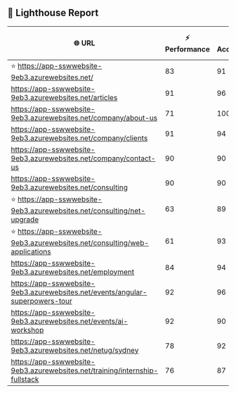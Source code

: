 ## 🚀 Lighthouse Report

| 🌐 URL | ⚡ Performance | ♿ Accessibility | ✅ Best Practices | 🔍 SEO | 📦 Bundle Size | 🗑️ Unused Bundle |
| --- | ----------- | ------------- | -------------- | --- | ---------------- | ---------------- |
| ⭐ https://app-sswwebsite-9eb3.azurewebsites.net/ | 83 | 91 | 78 | 100 | 7.56 MB | 4.68 MB |
| https://app-sswwebsite-9eb3.azurewebsites.net/articles | 91 | 96 | 78 | 92 | 4.26 MB | 2.06 MB |
| https://app-sswwebsite-9eb3.azurewebsites.net/company/about-us | 71 | 100 | 78 | 100 | 4.15 MB | 2.00 MB |
| https://app-sswwebsite-9eb3.azurewebsites.net/company/clients | 91 | 94 | 78 | 100 | 4.55 MB | 2.22 MB |
| https://app-sswwebsite-9eb3.azurewebsites.net/company/contact-us | 90 | 90 | 78 | 92 | 7.53 MB | 4.69 MB |
| https://app-sswwebsite-9eb3.azurewebsites.net/consulting | 90 | 90 | 74 | 100 | 7.81 MB | 4.84 MB |
| ⭐ https://app-sswwebsite-9eb3.azurewebsites.net/consulting/net-upgrade | 63 | 89 | 59 | 85 | 7.82 MB | 4.82 MB |
| ⭐ https://app-sswwebsite-9eb3.azurewebsites.net/consulting/web-applications | 61 | 93 | 59 | 85 | 7.81 MB | 4.84 MB |
| https://app-sswwebsite-9eb3.azurewebsites.net/employment | 84 | 94 | 78 | 100 | 4.40 MB | 2.03 MB |
| https://app-sswwebsite-9eb3.azurewebsites.net/events/angular-superpowers-tour | 92 | 96 | 74 | 100 | 7.56 MB | 4.68 MB |
| https://app-sswwebsite-9eb3.azurewebsites.net/events/ai-workshop | 92 | 90 | 74 | 92 | 7.55 MB | 4.73 MB |
| https://app-sswwebsite-9eb3.azurewebsites.net/netug/sydney | 78 | 92 | 78 | 92 | 4.63 MB | 2.26 MB |
| https://app-sswwebsite-9eb3.azurewebsites.net/training/internship-fullstack | 76 | 87 | 74 | 100 | 4.15 MB | 1.94 MB |